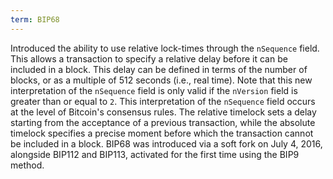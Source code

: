 ```yaml
---
term: BIP68
---
```


Introduced the ability to use relative lock-times through the `nSequence` field. This allows a transaction to specify a relative delay before it can be included in a block. This delay can be defined in terms of the number of blocks, or as a multiple of 512 seconds (i.e., real time). Note that this new interpretation of the `nSequence` field is only valid if the `nVersion` field is greater than or equal to `2`. This interpretation of the `nSequence` field occurs at the level of Bitcoin's consensus rules. The relative timelock sets a delay starting from the acceptance of a previous transaction, while the absolute timelock specifies a precise moment before which the transaction cannot be included in a block. BIP68 was introduced via a soft fork on July 4, 2016, alongside BIP112 and BIP113, activated for the first time using the BIP9 method.

